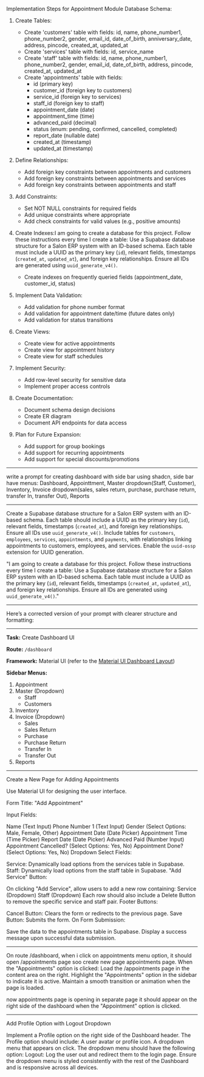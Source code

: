 Implementation Steps for Appointment Module Database Schema:

1. Create Tables:
   - Create 'customers' table with fields: id, name, phone_number1, phone_number2, gender, email_id, date_of_birth, anniversary_date, address, pincode, created_at, updated_at
   - Create 'services' table with fields: id, service_name
   - Create 'staff' table with fields: id, name, phone_number1, phone_number2, gender, email_id, date_of_birth, address, pincode, created_at, updated_at
   - Create 'appointments' table with fields: 
     * id (primary key)
     * customer_id (foreign key to customers)
     * service_id (foreign key to services)
     * staff_id (foreign key to staff)
     * appointment_date (date)
     * appointment_time (time)
     * advanced_paid (decimal)
     * status (enum: pending, confirmed, cancelled, completed)
     * report_date (nullable date)
     * created_at (timestamp)
     * updated_at (timestamp)

2. Define Relationships:
   - Add foreign key constraints between appointments and customers
   - Add foreign key constraints between appointments and services
   - Add foreign key constraints between appointments and staff

3. Add Constraints:
   - Set NOT NULL constraints for required fields
   - Add unique constraints where appropriate
   - Add check constraints for valid values (e.g., positive amounts)

4. Create Indexes:I am going to create a database for this project. Follow these instructions every time I create a table: Use a Supabase database structure for a Salon ERP system with an ID-based schema. Each table must include a UUID as the primary key (`id`), relevant fields, timestamps (`created_at`, `updated_at`), and foreign key relationships. Ensure all IDs are generated using `uuid_generate_v4()`.
   - Create indexes on frequently queried fields (appointment_date, customer_id, status)

5. Implement Data Validation:
   - Add validation for phone number format
   - Add validation for appointment date/time (future dates only)
   - Add validation for status transitions

6. Create Views:
   - Create view for active appointments
   - Create view for appointment history
   - Create view for staff schedules

7. Implement Security:
   - Add row-level security for sensitive data
   - Implement proper access controls

8. Create Documentation:
   - Document schema design decisions
   - Create ER diagram
   - Document API endpoints for data access

9. Plan for Future Expansion:
   - Add support for group bookings
   - Add support for recurring appointments
   - Add support for special discounts/promotions


------------------------------------------------------------------------------------
write a prompt for creating dashboard with side bar using shadcn, side bar have menus: Dashboard, Appointtment, Master dropdown(Staff, Customer), Inventory, Invoice dropdown(sales, sales return, purchase, purchase return, transfer In, transfer Out), Reports


--------------------------------------------------------------------------------------

Create a Supabase database structure for a Salon ERP system with an ID-based schema. Each table should include a UUID as the primary key (`id`), relevant fields, timestamps (`created_at`), and foreign key relationships. Ensure all IDs use `uuid_generate_v4()`. Include tables for `customers`, `employees`, `services`, `appointments`, and `payments`, with relationships linking appointments to customers, employees, and services. Enable the `uuid-ossp` extension for UUID generation.

"I am going to create a database for this project. Follow these instructions every time I create a table: Use a Supabase database structure for a Salon ERP system with an ID-based schema. Each table must include a UUID as the primary key (`id`), relevant fields, timestamps (`created_at`, `updated_at`), and foreign key relationships. Ensure all IDs are generated using `uuid_generate_v4()`."

-------------------------------------------------------------------------------------------

Here’s a corrected version of your prompt with clearer structure and formatting:

---

**Task:** Create Dashboard UI

**Route:** `/dashboard`

**Framework:** Material UI (refer to the [Material UI Dashboard Layout](https://mui.com/toolpad/core/react-dashboard-layout/))

**Sidebar Menus:**
1. Appointment
2. Master (Dropdown)
   - Staff
   - Customers
3. Inventory
4. Invoice (Dropdown)
   - Sales
   - Sales Return
   - Purchase
   - Purchase Return
   - Transfer In
   - Transfer Out
5. Reports

-----------------------------------------------------------------------------------------

Create a New Page for Adding Appointments

Use Material UI for designing the user interface.

Form Title: "Add Appointment"

Input Fields:

Name (Text Input)
Phone Number 1 (Text Input)
Gender (Select Options: Male, Female, Other)
Appointment Date (Date Picker)
Appointment Time (Time Picker)
Report Date (Date Picker)
Advanced Paid (Number Input)
Appointment Cancelled? (Select Options: Yes, No)
Appointment Done? (Select Options: Yes, No)
Dropdown Select Fields:

Service: Dynamically load options from the services table in Supabase.
Staff: Dynamically load options from the staff table in Supabase.
"Add Service" Button:

On clicking "Add Service", allow users to add a new row containing:
Service (Dropdown)
Staff (Dropdown)
Each row should also include a Delete Button to remove the specific service and staff pair.
Footer Buttons:

Cancel Button: Clears the form or redirects to the previous page.
Save Button: Submits the form.
On Form Submission:

Save the data to the appointments table in Supabase.
Display a success message upon successful data submission.

------------------------------------------------------------------------

On route /dashboard, when i click on appointments menu option, it should open /appointments page soo create new page appointments page. 
When the "Appointments" option is clicked:
Load the /appointments page in the content area on the right.
Highlight the "Appointments" option in the sidebar to indicate it is active.
Maintain a smooth transition or animation when the page is loaded.

now appointments page is opening in separate page it should appear on the right side of the dashboard when the "Appointment" option is clicked.

---------------------------------------------------------------------------

Add Profile Option with Logout Dropdown

Implement a Profile option on the right side of the Dashboard header.
The Profile option should include:
A user avatar or profile icon.
A dropdown menu that appears on click.
The dropdown menu should have the following option:
Logout: Log the user out and redirect them to the login page.
Ensure the dropdown menu is styled consistently with the rest of the Dashboard and is responsive across all devices.